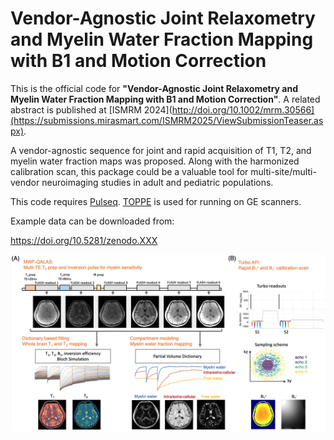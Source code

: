 # Vendor-Agnostic Joint Relaxometry and Myelin Water Fraction Mapping with B1 and Motion Correction

This is the official code for **"Vendor-Agnostic Joint Relaxometry and Myelin Water Fraction Mapping with B1 and Motion Correction"**.
A related abstract is published at [ISMRM 2024](http://doi.org/10.1002/mrm.30566](https://submissions.mirasmart.com/ISMRM2025/ViewSubmissionTeaser.aspx).

A vendor-agnostic sequence for joint and rapid acquisition of T1, T2, and myelin water fraction maps was proposed. Along with the harmonized calibration scan, this package could be a valuable tool for multi-site/multi-vendor neuroimaging studies in adult and pediatric populations.

This code requires [Pulseq](https://github.com/pulseq). [TOPPE](https://toppemri.github.io/) is used for running on GE scanners.

Example data can be downloaded from:

https://doi.org/10.5281/zenodo.XXX

![Alt text](figure/overview.png?raw=true "MWF-QALAS")
